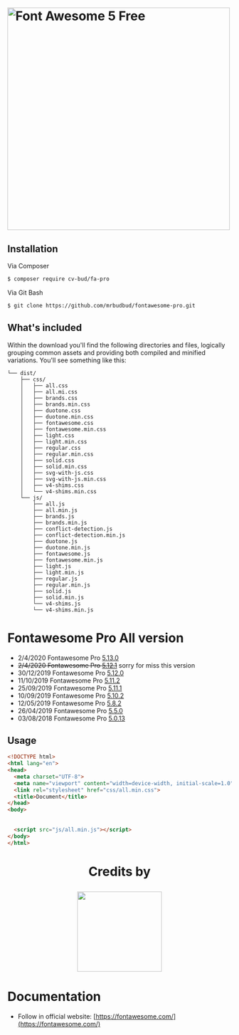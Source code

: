 <h1><img src="https://img.fortawesome.com/349cfdf6/logo-fa-pro.svg" alt="Font Awesome 5 Free" width="500"></h1>

## Installation

Via Composer

``` bash
$ composer require cv-bud/fa-pro
```

Via Git Bash

``` bash
$ git clone https://github.com/mrbudbud/fontawesome-pro.git
```

## What's included

Within the download you'll find the following directories and files, logically grouping common assets and providing both compiled and minified variations. You'll see something like this:

```text
└── dist/
    ├── css/
    │   ├── all.css
    │   ├── all.mi.css
    │   ├── brands.css
    │   ├── brands.min.css
    │   ├── duotone.css
    │   ├── duotone.min.css
    │   ├── fontawesome.css
    │   ├── fontawesome.min.css
    │   ├── light.css
    │   ├── light.min.css
    │   ├── regular.css
    │   ├── regular.min.css
    │   ├── solid.css
    │   ├── solid.min.css
    │   ├── svg-with-js.css
    │   ├── svg-with-js.min.css
    │   ├── v4-shims.css
    │   └── v4-shims.min.css
    └── js/
        ├── all.js
        ├── all.min.js
        ├── brands.js
        ├── brands.min.js
        ├── conflict-detection.js
        ├── conflict-detection.min.js
        ├── duotone.js
        ├── duotone.min.js
        ├── fontawesome.js
        ├── fontawesome.min.js
        ├── light.js
        ├── light.min.js
        ├── regular.js
        ├── regular.min.js
        ├── solid.js
        ├── solid.min.js
        └── v4-shims.js
        └── v4-shims.min.js
```

# Fontawesome Pro All version
- 2/4/2020 Fontawesome Pro [5.13.0](https://github.com/ngdanghau/fontawesome-pro/releases/tag/5.13.0)
- ~~2/4/2020 Fontawesome Pro [5.12.1](https://github.com/ngdanghau/fontawesome-pro/releases/tag/5.12.1)~~ sorry for miss this version
- 30/12/2019 Fontawesome Pro [5.12.0](https://github.com/ngdanghau/fontawesome-pro/releases/tag/5.12.0)
- 11/10/2019 Fontawesome Pro [5.11.2](https://github.com/ngdanghau/fontawesome-pro/releases/tag/5.11.2)
- 25/09/2019 Fontawesome Pro [5.11.1](https://github.com/ngdanghau/fontawesome-pro/releases/tag/5.11.1)
- 10/09/2019 Fontawesome Pro [5.10.2](https://github.com/ngdanghau/fontawesome-pro/releases/tag/5.10.2)
- 12/05/2019 Fontawesome Pro [5.8.2](https://github.com/ngdanghau/fontawesome-pro/releases/tag/5.8.2)
- 26/04/2019 Fontawesome Pro [5.5.0](https://github.com/ngdanghau/fontawesome-pro/releases/tag/5.5.0)
- 03/08/2018 Fontawesome Pro [5.0.13](https://github.com/ngdanghau/fontawesome-pro/releases/tag/5.0.13)

## Usage

```html
<!DOCTYPE html>
<html lang="en">
<head>
  <meta charset="UTF-8">
  <meta name="viewport" content="width=device-width, initial-scale=1.0">
  <link rel="stylesheet" href="css/all.min.css">
  <title>Document</title>
</head>
<body>
  
  
  <script src="js/all.min.js"></script>
</body>
</html>
```


<h1>
<p align="center">
Credits by
<p align="center"><img src="https://1.bp.blogspot.com/-VgeE1MjanrE/XuFF2iuufxI/AAAAAAAAOIE/DPUU6oIUpL4purpAYrtqh0zLLmu4OFxSwCLcBGAsYHQ/s320/IMG-20200516-WA0007.jpg" width="190" height="180"></p>

# Documentation
- Follow in official website: [https://fontawesome.com/](https://fontawesome.com/)
